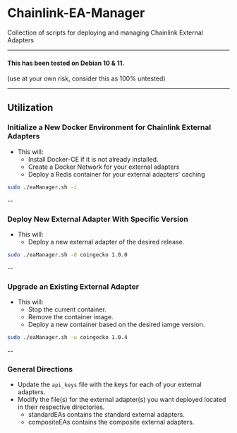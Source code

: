 # Chainlink-EA-Manager
Collection of scripts for deploying and managing Chainlink External Adapters

---

#### This has been tested on Debian 10 & 11.

(use at your own risk, consider this as 100% untested)

---
## Utilization
### Initialize a New Docker Environment for Chainlink External Adapters
* This will:
  * Install Docker-CE if it is not already installed.
  * Create a Docker Network for your external adapters
  * Deploy a Redis container for your external adapters' caching

```bash
sudo ./eaManager.sh -i
```


--
### Deploy New External Adapter With Specific Version
* This will:
  * Deploy a new external adapter of the desired release.
  
```bash
sudo ./eaManager.sh -d coingecko 1.0.0
```


--
### Upgrade an Existing External Adapter
* This will:
  * Stop the current container.
  * Remove the container image.
  * Deploy a new container based on the desired iamge version.

```bash
sudo ./eaManager.sh -u coingecko 1.0.4
```


--

### General Directions
* Update the ```api_keys``` file with the keys for each of your external adapters.
* Modify the file(s) for the external adapter(s) you want deployed located in their respective directories.
  * standardEAs contains the standard external adapters.
  * compositeEAs contains the composite external adapters. 
